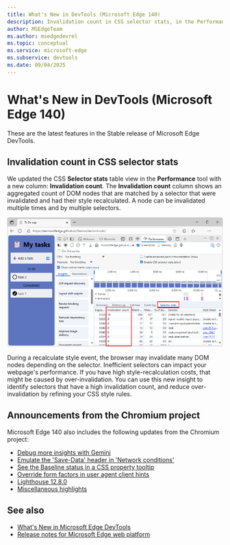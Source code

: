 ```yaml
---
title: What's New in DevTools (Microsoft Edge 140)
description: Invalidation count in CSS selector stats, in the Performance tool.  And more.  # key words before col 158
author: MSEdgeTeam
ms.author: msedgedevrel
ms.topic: conceptual
ms.service: microsoft-edge
ms.subservice: devtools
ms.date: 09/04/2025
---
```

# What's New in DevTools (Microsoft Edge 140)

These are the latest features in the Stable release of Microsoft Edge DevTools.


<!-- ====================================================================== -->
## Invalidation count in CSS selector stats

<!-- Subtitle: Identify expensive selectors with the new column in CSS selector stats (Performance tool) to reduce costly style recalculations. -->

We updated the CSS **Selector stats** table view in the **Performance** tool with a new column: **Invalidation count**.  The **Invalidation count** column shows an aggregated count of DOM nodes that are matched by a selector that were invalidated and had their style recalculated.  A node can be invalidated multiple times and by multiple selectors.

![The Invalidation count column](./devtools-140-images/invalidation-count-col.png)

During a recalculate style event, the browser may invalidate many DOM nodes depending on the selector.  Inefficient selectors can impact your webpage's performance.  If you have high style-recalculation costs, that might be caused by over-invalidation.  You can use this new insight to identify selectors that have a high invalidation count, and reduce over-invalidation by refining your CSS style rules.


<!-- ====================================================================== -->
## Announcements from the Chromium project
<!-- https://developer.chrome.com/blog/new-in-devtools-140 -->

Microsoft Edge 140 also includes the following updates from the Chromium project:

* [Debug more insights with Gemini](https://developer.chrome.com/blog/new-in-devtools-140#ai-insights)
* [Emulate the 'Save-Data' header in 'Network conditions'](https://developer.chrome.com/blog/new-in-devtools-140#save-data)
* [See the Baseline status in a CSS property tooltip](https://developer.chrome.com/blog/new-in-devtools-140#baseline-tooltip)
* [Override form factors in user agent client hints](https://developer.chrome.com/blog/new-in-devtools-140#form-factors)
* [Lighthouse 12.8.0](https://developer.chrome.com/blog/new-in-devtools-140#lighthouse)
* [Miscellaneous highlights](https://developer.chrome.com/blog/new-in-devtools-140#misc)
<!-- todo: maybe remove some links -->


<!-- ====================================================================== -->
## See also

* [What's New in Microsoft Edge DevTools](../../whats-new.md)
* [Release notes for Microsoft Edge web platform](../../../../web-platform/release-notes/index.md)
